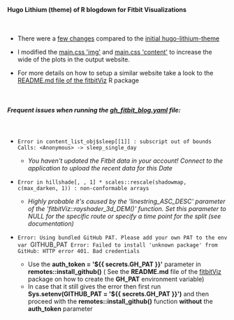 
<br>

#### **Hugo Lithium (theme) of R blogdown for Fitbit Visualizations**

<br>

* There were a [few changes](https://stackoverflow.com/a/43505891/8302386) compared to the [initial hugo-lithium-theme](https://github.com/jrutheiser/hugo-lithium-theme)

* I modified the [main.css 'img'](https://github.com/mlampros/fitbitVizBlog/blob/master/themes/hugo-lithium/static/css/main.css#L32-L34) and [main.css 'content'](https://github.com/mlampros/fitbitVizBlog/blob/master/themes/hugo-lithium/static/css/main.css#L97-L98) to increase the wide of the plots in the output website.

* For more details on how to setup a similar website take a look to the [README.md file of the fitbitViz](https://github.com/mlampros/fitbitViz#keep-track-of-your-activities-using-fitbitviz-blogdown-and-github-actions) R package

<br>

##### **Frequent issues when running the [gh_fitbit_blog.yaml](https://github.com/mlampros/fitbitVizBlog/blob/master/.github/workflows/gh_fitbit_blog.yaml) file:**

<br>

* `Error in content_list_obj$sleep[[1]] : subscript out of bounds  Calls: <Anonymous> -> sleep_single_day`
    * *You haven't updated the Fitbit data in your account! Connect to the application to upload the recent data for this Date*

* `Error in hillshade[, , 1] * scales::rescale(shadowmap, c(max_darken, 1)) : non-conformable arrays`
    * *Highly probable it's caused by the 'linestring_ASC_DESC' parameter of the 'fitbitViz::rayshader_3d_DEM()' function. Set this parameter to NULL for the specific route or specify a time point for the split (see documentation)*

* `Error: Using bundled GitHub PAT. Please add your own PAT to the env var `GITHUB_PAT` Error: Failed to install 'unknown package' from GitHub: HTTP error 401. Bad credentials`
    * Use the **auth_token = '${{ secrets.GH_PAT }}'** parameter in **remotes::install_github()** ( See the **README.md** file of the [fitbitViz](https://github.com/mlampros/fitbitViz#keep-track-of-your-activities-using-fitbitviz-blogdown-and-github-actions) package on how to create the **GH_PAT** environment variable)
    * In case that it still gives the error then first run **Sys.setenv(GITHUB_PAT = '${{ secrets.GH_PAT }}')** and then proceed with the **remotes::install_github()** function **without** the **auth_token** parameter
    
<br>


